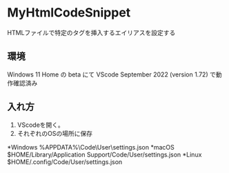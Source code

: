 # MyHtmlCodeSnippet
HTMLファイルで特定のタグを挿入するエイリアスを設定する

## 環境
Windows 11 Home の beta にて VScode September 2022 (version 1.72) で動作確認済み

## 入れ方
1. VScodeを開く。
2. それぞれのOSの場所に保存

*Windows	%APPDATA%\Code\User\settings.json
*macOS	$HOME/Library/Application Support/Code/User/settings.json
*Linux	$HOME/.config/Code/User/settings.json
